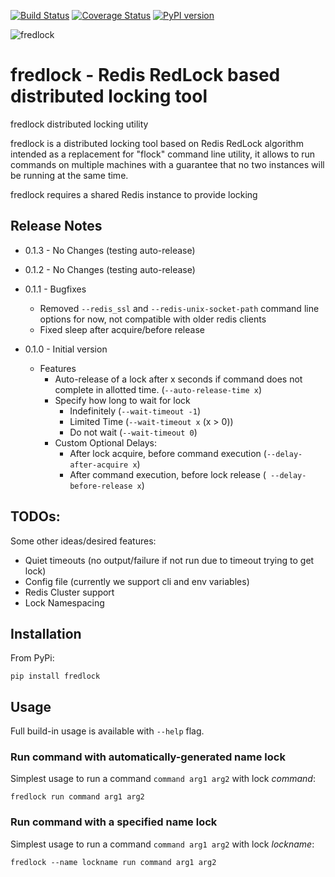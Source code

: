 [![Build Status](https://github.com/mlasevich/fredlock/actions/workflows/release.yml/badge.svg)](https://github.com/mlasevich/fredlock/actions/workflows/release.yml)
[![Coverage Status](https://coveralls.io/repos/github/mlasevich/fredlock/badge.svg?branch=master)](https://coveralls.io/github/mlasevich/fredlock?branch=main)
[![PyPI version](https://badge.fury.io/py/fredlock.svg)](https://badge.fury.io/py/fredlock)

![fredlock](docs/fredlock-logo-sm.png)
# fredlock - Redis RedLock based distributed locking tool 

fredlock distributed locking utility

fredlock is a distributed locking tool based on  Redis RedLock algorithm
intended as a replacement for "flock" command line utility, it allows
to run commands on multiple machines with a guarantee that no two
instances will be running at the same time.

fredlock requires a shared Redis instance to provide locking


## Release Notes

* 0.1.3 - No Changes (testing auto-release)

* 0.1.2 - No Changes (testing auto-release)

* 0.1.1 - Bugfixes
  * Removed `--redis_ssl` and `--redis-unix-socket-path` command line options for now,
  not compatible with older redis clients
  * Fixed sleep after acquire/before release


* 0.1.0 - Initial version
  * Features
    * Auto-release of a lock after x seconds if command does not 
      complete in allotted time. (`--auto-release-time x`)
    * Specify how long to wait for lock
      * Indefinitely (`--wait-timeout -1`)
      * Limited Time (`--wait-timeout x` (x > 0))
      * Do not wait (`--wait-timeout 0`)
    * Custom Optional Delays:
      * After lock acquire, before command execution (`--delay-after-acquire x`)
      * After command execution, before lock release (` --delay-before-release x`)

## TODOs:

Some other ideas/desired features:

* Quiet timeouts (no output/failure if not run due to timeout trying to get lock)
* Config file (currently we support cli and env variables)
* Redis Cluster support
* Lock Namespacing


## Installation

From PyPi:

    pip install fredlock

## Usage

Full build-in usage is available with `--help` flag.

### Run command with automatically-generated name lock

Simplest usage to run a command `command arg1 arg2` with lock _command_:

    fredlock run command arg1 arg2

### Run command with a specified name lock

Simplest usage to run a command `command arg1 arg2` with lock _lockname_:

    fredlock --name lockname run command arg1 arg2

